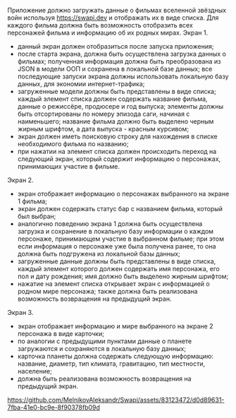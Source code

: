 Приложение должно загружать данные о фильмах вселенной звёздных войн используя https://swapi.dev и отображать их в виде списка. Для каждого фильма должна быть возможность отобразить всех персонажей фильма и информацию об их родных мирах.
Экран 1.
- данный экран должен отобразиться после запуска приложения;
- после старта экрана, должна быть осуществлена загрузка данных о фильмах; полученная информация должна быть преобразована из JSON в модели ООП и сохранена в локальной базе данных; все последующие запуски экрана должны использовать локальную базу данных, для экономии интернет-трафика;
- загруженные модели должны быть представлены в виде списка; каждый элемент списка должен содержать название фильма, данные о режиссёре, продюсере и год выпуска; элементы должны быть отсортированы по номеру эпизода саги, начиная с наименьшего; название фильма должно быть выделено черным жирным шрифтом, а дата выпуска - красным курсивом;
- экран должен иметь поисковую строку для нахождения в списке необходимого фильма по названию;
- при нажатии на элемент списка должен происходить переход на следующий экран, который содержит информацию о персонажах, принимающих участие в фильме.

Экран 2.
- экран отображает информацию о персонажах выбранного на экране 1 фильма;
- экран должен содержать статус бар с названием фильма, который был выбран;
- аналогично поведению экрана 1 должна быть осуществлена загрузка и сохранение в локальную базу информации о каждом персонаже, принимающем участие в выбранном фильме; при этом если информация о персонаже уже была получена ранее, то она должна быть подгружена из локальной базы данных;
- загруженные данные должны быть представлены в виде списка, каждый элемент которого должен содержать имя персонажа, его пол и дату рождения; имя должно быть выделено жирным шрифтом;
- нажатие на элемент списка открывает экран с информацией о родном мире персонажа; также должна быть реализована возможность возвращения на предыдущий экран.

Экран 3.
- экран отображает информацию и мире выбранного на экране 2 персонажа в виде карточки;
- по аналогии с предыдущими пунктами данные о планете загружаются и сохраняются в локальную базу данных;
- карточка планеты должна содержать следующую информацию: название, диаметр, тип климата, гравитацию, тип местности, население;
- должна быть реализована возможность возвращения на предыдущий экран.



https://github.com/MelnikovAleksandr/Swapi/assets/83123472/d0d89631-7fba-41e0-bc9e-8f90378fb09d
